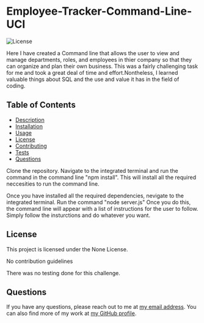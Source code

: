 # Employee-Tracker-Command-Line-UCI

![License](https://img.shields.io/badge/license-None-blue.svg)

Here I have created a Command line that allows the user to view and manage departments, roles, and employees in thier company so that they can organize and plan their own business. This was a fairly challenging task for me and took a great deal of time and effort.Nontheless, I learned valuable things about SQL and the use and value it has in the field of coding.

## Table of Contents

- [Description](#description)
- [Installation](#installation)
- [Usage](#usage)
- [License](#license)
- [Contributing](#contributing)
- [Tests](#tests)
- [Questions](#questions)

Clone the repository. Navigate to the integrated terminal and run the command in the command line "npm install". This will install all the required neccesities to run the command line.

Once you have installed all the required dependencies, nevigate to the integrated terminal. Run the command "node server.js" Once you do this, the command line will appear with a list of instructions for the user to follow. Simply follow the insturctions and do whatever you want.

## License

This project is licensed under the None License.

No contribution guidelines

There was no testing done for this challenge.

## Questions

If you have any questions, please reach out to me at [my email address](jason1094dang@gmail.com). You can also find more of my work at [my GitHub profile](https://github.com/jasondang4).
